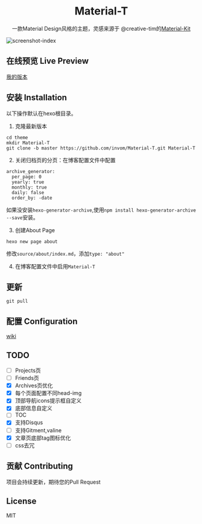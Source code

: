<h1 align="center">Material-T</h1>

<p align="center">一款Material Design风格的主题，灵感来源于 @creative-tim的<a href="https://github.com/creativetimofficial/material-kit">Material-Kit</a></p>

![screenshot-index](https://github.com/invom/Material-T/raw/master/screenshot-index.png)


## 在线预览 Live Preview

[我的版本](https://invom.github.io/Material-T/)

## 安装 Installation
以下操作默认在hexo根目录。

1. 克隆最新版本
```
cd theme
mkdir Material-T
git clone -b master https://github.com/invom/Material-T.git Material-T
```

2. 关闭归档页的分页：在博客配置文件中配置
```
archive_generator:
  per_page: 0  
  yearly: true
  monthly: true
  daily: false
  order_by: -date
```
如果没安装`hexo-generator-archive`,使用`npm install hexo-generator-archive --save`安装。

3. 创建About Page
```
hexo new page about
```

修改`source/about/index.md`，添加`type: "about"`

4. 在博客配置文件中启用`Material-T`

## 更新

`git pull`


## 配置 Configuration

[wiki](https://github.com/invom/Material-T/wiki)



## TODO

- [ ] Projects页
- [ ] Friends页
- [x] Archives页优化
- [x] 每个页面配置不同head-img 
- [x] 顶部导航icons提示框自定义
- [x] 底部信息自定义
- [ ] TOC
- [x] 支持Disqus
- [ ] 支持Gitment,valine
- [x] 文章页底部tag图标优化
- [ ] css去冗

## 贡献 Contributing

项目会持续更新，期待您的Pull Request


## License

MIT
